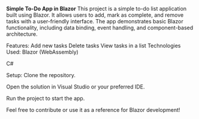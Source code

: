 **Simple To-Do App in Blazor**
This project is a simple to-do list application built using Blazor. It allows users to add, mark as complete, and remove tasks with a user-friendly interface. The app demonstrates basic Blazor functionality, including data binding, event handling, and component-based architecture.

Features:
Add new tasks
Delete tasks
View tasks in a list
Technologies Used:
Blazor (WebAssembly)

C#

Setup:
Clone the repository.

Open the solution in Visual Studio or your preferred IDE.

Run the project to start the app.

Feel free to contribute or use it as a reference for Blazor development!
